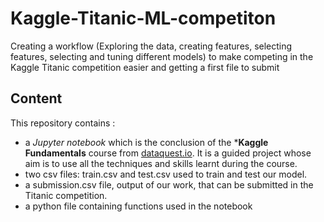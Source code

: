 # Kaggle-Titanic-ML-competiton
Creating a workflow (Exploring the data, creating features, selecting features, selecting and tuning different models) to make competing in the Kaggle Titanic competition easier and getting a first file to submit

## Content

This repository contains :

- a *Jupyter notebook* which is the conclusion of the ***Kaggle Fundamentals** course from [dataquest.io](dataquest.io). It is a guided project whose aim is to use all the techniques and skills learnt during the course.
- two csv files: train.csv and test.csv used to train and test our model.
- a submission.csv file, output of our work, that can be submitted in the Titanic competition.
- a python file containing functions used in the notebook
